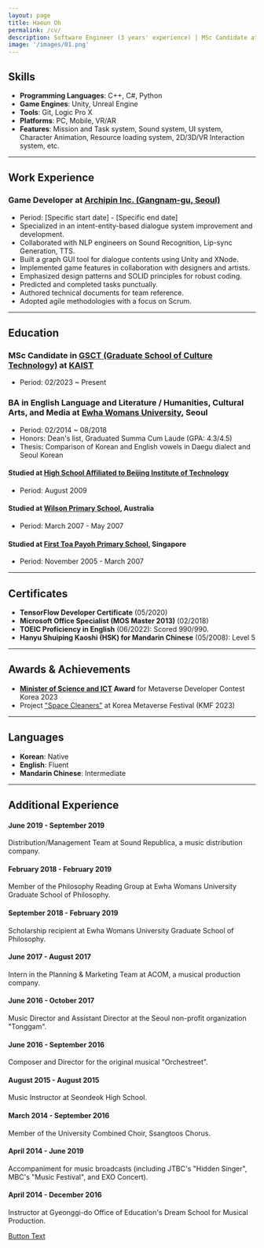 ```yaml
---
layout: page
title: Haeun Oh
permalink: /cv/
description: Software Engineer (3 years' experience) | MSc Candidate at KAIST
image: '/images/01.png'
---
```


## Skills
- **Programming Languages**: C++, C#, Python
- **Game Engines**: Unity, Unreal Engine
- **Tools**: Git, Logic Pro X
- **Platforms**: PC, Mobile, VR/AR
- **Features**: Mission and Task system, Sound system, UI system, Character Animation, Resource loading system, 2D/3D/VR Interaction system, etc.

---

## Work Experience

### Game Developer at [Archipin Inc. (Gangnam-gu, Seoul)](https://www.archipin.com/)
- Period: [Specific start date] - [Specific end date]
- Specialized in an intent-entity-based dialogue system improvement and development.
- Collaborated with NLP engineers on Sound Recognition, Lip-sync Generation, TTS.
- Built a graph GUI tool for dialogue contents using Unity and XNode.
- Implemented game features in collaboration with designers and artists.
- Emphasized design patterns and SOLID principles for robust coding.
- Predicted and completed tasks punctually.
- Authored technical documents for team reference.
- Adopted agile methodologies with a focus on Scrum.

---

## Education

### MSc Candidate in [GSCT (Graduate School of Culture Technology)](https://ct.kaist.ac.kr/) at [KAIST](https://www.kaist.ac.kr/kr/)
- Period: 02/2023 ~ Present

### BA in English Language and Literature / Humanities, Cultural Arts, and Media at [Ewha Womans University](https://www.ewha.ac.kr/ewha/index.do), Seoul
- Period: 02/2014 ~ 08/2018
- Honors: Dean's list, Graduated Summa Cum Laude (GPA: 4.3/4.5)
- Thesis: Comparison of Korean and English vowels in Daegu dialect and Seoul Korean

#### Studied at [High School Affiliated to Beijing Institute of Technology](https://bit.edu.cn/)
- Period: August 2009

#### Studied at [Wilson Primary School](https://www.wilsonps.vic.edu.au/), Australia
- Period: March 2007 - May 2007

#### Studied at [First Toa Payoh Primary School](https://www.firsttoapayohpri.moe.edu.sg/), Singapore
- Period: November 2005 - March 2007

---

## Certificates
- **TensorFlow Developer Certificate** (05/2020)
- **Microsoft Office Specialist (MOS Master 2013)** (02/2018)
- **TOEIC Proficiency in English** (06/2022): Scored 990/990.
- **Hanyu Shuiping Kaoshi (HSK) for Mandarin Chinese** (05/2008): Level 5

---

## Awards & Achievements
- **[Minister of Science and ICT](https://www.msit.go.kr/index.do) Award** for Metaverse Developer Contest Korea 2023
- Project ["Space Cleaners"](https://haeundev.github.io/spacecleaners/) at Korea Metaverse Festival (KMF 2023)

---

## Languages
- **Korean**: Native
- **English**: Fluent
- **Mandarin Chinese**: Intermediate

---

## Additional Experience

#### June 2019 - September 2019
Distribution/Management Team at Sound Republica, a music distribution company.

#### February 2018 - February 2019
Member of the Philosophy Reading Group at Ewha Womans University Graduate School of Philosophy.

#### September 2018 - February 2019
Scholarship recipient at Ewha Womans University Graduate School of Philosophy.

#### June 2017 - August 2017
Intern in the Planning & Marketing Team at ACOM, a musical production company.

#### June 2016 - October 2017
Music Director and Assistant Director at the Seoul non-profit organization "Tonggam".

#### June 2016 - September 2016
Composer and Director for the original musical "Orchestreet".

#### August 2015 - August 2015
Music Instructor at Seondeok High School.

#### March 2014 - September 2016
Member of the University Combined Choir, Ssangtoos Chorus.

#### April 2014 - June 2019
Accompaniment for music broadcasts (including JTBC's "Hidden Singer", MBC's "Music Festival", and EXO Concert).

#### April 2014 - December 2016
Instructor at Gyeonggi-do Office of Education's Dream School for Musical Production.

<a href="https://haeundev.github.io/spacecleaners/" class="button">Button Text</a>

